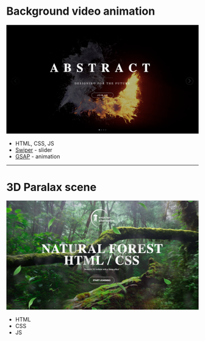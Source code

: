 # Background video animation

![img](/bg_video_animation/fire_bg.png)

- HTML, CSS, JS
- [Swiper](https://swiperjs.com/) - slider
- [GSAP](https://gsap.com/) - animation

---

# 3D Paralax scene

![img](/3d_paralax/3d_paralax.png)

- HTML
- CSS
- JS
